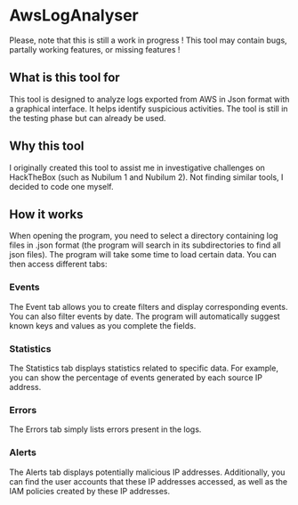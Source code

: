 # AwsLogAnalyser
Please, note that this is still a work in progress ! This tool may contain bugs, partally working features, or missing features !
## What is this tool for
This tool is designed to analyze logs exported from AWS in Json format with a graphical interface. It helps identify suspicious activities. The tool is still in the testing phase but can already be used.

## Why this tool
I originally created this tool to assist me in investigative challenges on HackTheBox (such as Nubilum 1 and Nubilum 2). Not finding similar tools, I decided to code one myself.

## How it works
When opening the program, you need to select a directory containing log files in .json format (the program will search in its subdirectories to find all json files). The program will take some time to load certain data. You can then access different tabs:

### Events
The Event tab allows you to create filters and display corresponding events. You can also filter events by date. The program will automatically suggest known keys and values as you complete the fields.

### Statistics
The Statistics tab displays statistics related to specific data. For example, you can show the percentage of events generated by each source IP address.

### Errors
The Errors tab simply lists errors present in the logs.

### Alerts
The Alerts tab displays potentially malicious IP addresses. Additionally, you can find the user accounts that these IP addresses accessed, as well as the IAM policies created by these IP addresses.
